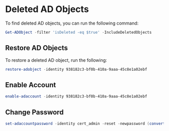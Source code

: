 # Deleted AD Objects

To find deleted AD objects, you can run the following command:
```powershell
Get-ADObject -filter 'isDeleted -eq $true' -IncludeDeletedObjects
```

## Restore AD Objects

To restore a deleted AD object, run the following:
```powershell
restore-adobject -identity 938182c3-bf0b-410a-9aaa-45c8e1a02ebf
```

## Enable Account
```powershell
enable-adaccount -identity 938182c3-bf0b-410a-9aaa-45c8e1a02ebf
```

## Change Password

```powershell
set-adaccountpassword -identity cert_admin -reset -newpassword (convertto-securestring "adminadminadminadmin" -asplaintext -force)
```